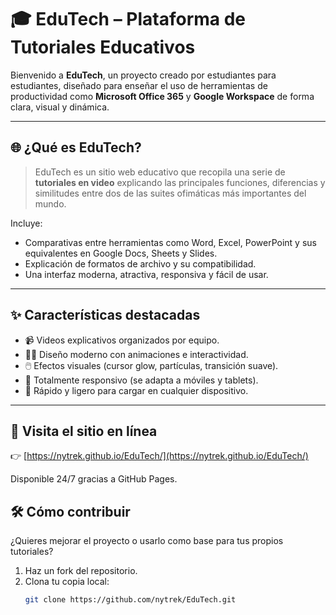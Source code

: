 # 🎓 EduTech – Plataforma de Tutoriales Educativos

Bienvenido a **EduTech**, un proyecto creado por estudiantes para estudiantes, diseñado para enseñar el uso de herramientas de productividad como **Microsoft Office 365** y **Google Workspace** de forma clara, visual y dinámica.

---

## 🌐 ¿Qué es EduTech?

> EduTech es un sitio web educativo que recopila una serie de **tutoriales en video** explicando las principales funciones, diferencias y similitudes entre dos de las suites ofimáticas más importantes del mundo.

Incluye:
- Comparativas entre herramientas como Word, Excel, PowerPoint y sus equivalentes en Google Docs, Sheets y Slides.
- Explicación de formatos de archivo y su compatibilidad.
- Una interfaz moderna, atractiva, responsiva y fácil de usar.

---

## ✨ Características destacadas

- 📹 Videos explicativos organizados por equipo.
- 🧑‍💻 Diseño moderno con animaciones e interactividad.
- 🖱️ Efectos visuales (cursor glow, partículas, transición suave).
- 📱 Totalmente responsivo (se adapta a móviles y tablets).
- 🚀 Rápido y ligero para cargar en cualquier dispositivo.

---

## 🚀 Visita el sitio en línea

👉 [https://nytrek.github.io/EduTech/](https://nytrek.github.io/EduTech/)

Disponible 24/7 gracias a GitHub Pages.

## 🛠️ Cómo contribuir

¿Quieres mejorar el proyecto o usarlo como base para tus propios tutoriales?

1. Haz un fork del repositorio.
2. Clona tu copia local:  
   ```bash
   git clone https://github.com/nytrek/EduTech.git
